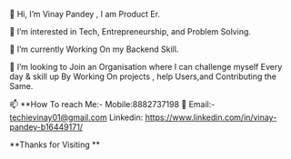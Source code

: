 👋 Hi, I’m Vinay Pandey , I am Product Er.

👀 I’m interested in Tech, Entrepreneurship, and Problem Solving.

🌱 I’m currently Working On my Backend Skill.

💞️ I’m looking to Join an Organisation where I can challenge myself Every day & skill up By Working On projects , help Users,and Contributing the Same.


📫 **How To reach Me:-
Mobile:8882737198
📧 Email:- techievinay01@gmail.com
Linkedin: https://www.linkedin.com/in/vinay-pandey-b16449171/

**Thanks for Visiting **
